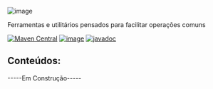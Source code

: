 ![image](https://i.imgur.com/tIUI10b.png)

Ferramentas e utilitários pensados para facilitar operações comuns

[![Maven Central](https://maven-badges.herokuapp.com/maven-central/io.github.azgraal/utilitarios/badge.svg)](https://maven-badges.herokuapp.com/maven-central/io.github.azgraal/utilitarios)
[![image](https://img.shields.io/github/license/azgraal/utilitarios)](LICENSE)
[![javadoc](https://javadoc.io/badge2/io.github.azgraal/Utilitarios/javadoc.svg)](https://javadoc.io/doc/io.github.azgraal/Utilitarios)

## Conteúdos:

-----Em Construção-----

